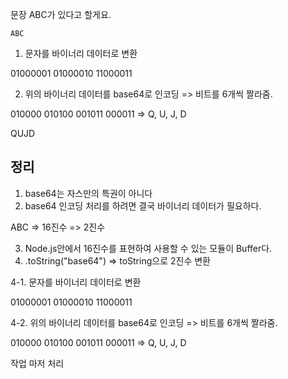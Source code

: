 문장 ABC가 있다고 할게요.

`ABC`

1. 문자를 바이너리 데이터로 변환

01000001 01000010 11000011

2. 위의 바이너리 데이터를 base64로 인코딩
   => 비트를 6개씩 짤라줌.

010000 010100 001011 000011
=> Q, U, J, D

QUJD

## 정리

1. base64는 자스만의 특권이 아니다
2. base64 인코딩 처리를 하려면 결국 바이너리 데이터가 필요하다.

ABC => 16진수 => 2진수

3. Node.js안에서 16진수를 표현하여 사용할 수 있는 모듈이 Buffer다.
4. .toString("base64") => toString으로 2진수 변환

4-1. 문자를 바이너리 데이터로 변환

01000001 01000010 11000011

4-2. 위의 바이너리 데이터를 base64로 인코딩
=> 비트를 6개씩 짤라줌.

010000 010100 001011 000011
=> Q, U, J, D

작업 마저 처리
